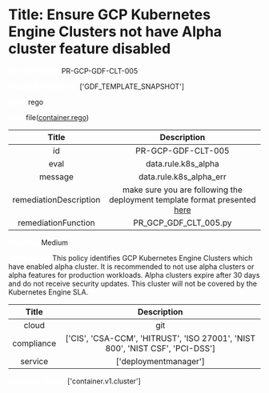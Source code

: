 



# Title: Ensure GCP Kubernetes Engine Clusters not have Alpha cluster feature disabled


***<font color="white">Master Test Id:</font>*** PR-GCP-GDF-CLT-005

***<font color="white">Master Snapshot Id:</font>*** ['GDF_TEMPLATE_SNAPSHOT']

***<font color="white">type:</font>*** rego

***<font color="white">rule:</font>*** file([container.rego])  
  
  
  
  

|Title|Description|
| :---: | :---: |
|id|PR-GCP-GDF-CLT-005|
|eval|data.rule.k8s_alpha|
|message|data.rule.k8s_alpha_err|
|remediationDescription|make sure you are following the deployment template format presented <a href='https://cloud.google.com/kubernetes-engine/docs/reference/rest/v1/projects.locations.clusters' target='_blank'>here</a>|
|remediationFunction|PR_GCP_GDF_CLT_005.py|


***<font color="white">Severity:</font>*** Medium

***<font color="white">Description:</font>*** This policy identifies GCP Kubernetes Engine Clusters which have enabled alpha cluster. It is recommended to not use alpha clusters or alpha features for production workloads. Alpha clusters expire after 30 days and do not receive security updates. This cluster will not be covered by the Kubernetes Engine SLA.  
  
  

|Title|Description|
| :---: | :---: |
|cloud|git|
|compliance|['CIS', 'CSA-CCM', 'HITRUST', 'ISO 27001', 'NIST 800', 'NIST CSF', 'PCI-DSS']|
|service|['deploymentmanager']|


***<font color="white">Resource Types:</font>*** ['container.v1.cluster']


[container.rego]: https://github.com/prancer-io/prancer-compliance-test/tree/master/google/iac/container.rego

